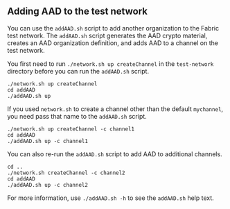 ## Adding AAD to the test network

You can use the `addAAD.sh` script to add another organization to the Fabric test network. The `addAAD.sh` script generates the AAD crypto material, creates an AAD organization definition, and adds AAD to a channel on the test network.

You first need to run `./network.sh up createChannel` in the `test-network` directory before you can run the `addAAD.sh` script.

```
./network.sh up createChannel
cd addAAD
./addAAD.sh up
```

If you used `network.sh` to create a channel other than the default `mychannel`, you need pass that name to the `addAAD.sh` script.
```
./network.sh up createChannel -c channel1
cd addAAD
./addAAD.sh up -c channel1
```

You can also re-run the `addAAD.sh` script to add AAD to additional channels.
```
cd ..
./network.sh createChannel -c channel2
cd addAAD
./addAAD.sh up -c channel2
```

For more information, use `./addAAD.sh -h` to see the `addAAD.sh` help text.
